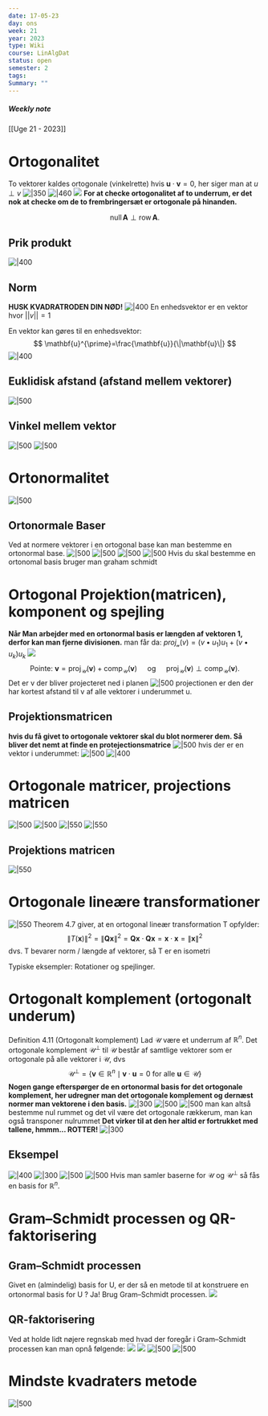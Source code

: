 ```yaml
---
date: 17-05-23
day: ons
week: 21
year: 2023
type: Wiki
course: LinAlgDat
status: open
semester: 2
tags:
Summary: ""
---
```

##### Weekly note
[[Uge 21 - 2023]]

# Ortogonalitet
To vektorer kaldes ortogonale  (vinkelrette) hvis $\mathbf{u} \cdot \mathbf{v}=0$, her siger man at $u \perp v$
![|350](https://i.imgur.com/onoi2a2.png)
![|460](https://i.imgur.com/pSu554M.png)
![](https://i.imgur.com/BGTAPI4.png)
**For at checke ortogonalitet af to underrum, er det nok at checke om de to frembringersæt er ortogonale på hinanden.**

$$
\operatorname{null} \mathbf{A} \perp \operatorname{row} \mathbf{A} \text {. }
$$
## Prik produkt
![|400](https://i.imgur.com/DGDi14m.png)
## Norm
**HUSK KVADRATRODEN DIN NØD!**
![|400](https://i.imgur.com/q39ArzK.png)
En enhedsvektor er en vektor hvor $||v||= 1$

En vektor kan gøres til en enhedsvektor:
$$
\mathbf{u}^{\prime}=\frac{\mathbf{u}}{\|\mathbf{u}\|}
$$
![|400](https://i.imgur.com/vvVyxgC.png)
## Euklidisk afstand (afstand mellem vektorer)
![|500](https://i.imgur.com/xHYNWpv.png)
## Vinkel mellem vektor
![|500](https://i.imgur.com/EXsCvq8.png)
![|500](https://i.imgur.com/wPfNl3V.png)

# Ortonormalitet
![|500](https://i.imgur.com/Uz7umvO.png)
## Ortonormale Baser
Ved at normere vektorer i en ortogonal base kan man bestemme en ortonormal base. 
![|500](https://i.imgur.com/UwkoJyx.png)
![|500](https://i.imgur.com/uHJkzln.png)
![|500](https://i.imgur.com/pPNOjej.png)
![|500](https://i.imgur.com/dooanW0.png)
Hvis du skal bestemme en ortonomal basis bruger man graham schmidt
# Ortogonal Projektion(matricen), komponent og spejling
**Når Man arbejder med en ortonormal basis er længden af vektoren 1, derfor kan man fjerne divisionen.** 
man får da:
$proj_\mathcal{u}(v)=(v \bullet u_{1})u_1+(v\bullet u_{k})u_k$
![](https://i.imgur.com/wSindBU.png)
$$
\text { Pointe: } \mathbf{v}=\operatorname{proj}_{\mathcal{U}}(\mathbf{v})+\operatorname{comp}_{\mathcal{U}}(\mathbf{v}) \quad \text { og } \quad \operatorname{proj}_{\mathcal{U}}(\mathbf{v}) \perp \operatorname{comp}_{\mathcal{U}}(\mathbf{v}) \text {. }
$$
Det er v der bliver projecteret ned i planen
![|500](https://i.imgur.com/e6Jc1LJ.png)
projectionen er den der har kortest afstand til v af alle vektorer i underummet u.
## Projektionsmatricen
**hvis du få givet to ortogonale vektorer skal du blot normerer dem. Så bliver det nemt at finde en protejectionsmatrice** 
![|500](https://i.imgur.com/uI4yyAZ.png)
hvis der er en vektor i underummet:
![|500](https://i.imgur.com/hCpqOpx.png)
![|400](https://i.imgur.com/XVRnpq1.png)
# Ortogonale matricer, projections matricen
![|500](https://i.imgur.com/zJLVGzW.png)
![|500](https://i.imgur.com/r0k6jIN.png)
![|550](https://i.imgur.com/mXE2fUM.png)
![|550](https://i.imgur.com/ygqJkle.png)
## Projektions matricen
![|550](https://i.imgur.com/5IdUcG7.png)
# Ortogonale lineære transformationer
![|550](https://i.imgur.com/tmrSTvq.png)
Theorem 4.7 giver, at en ortogonal lineær transformation T opfylder:
$$
\|T(\mathbf{x})\|^2=\|\mathbf{Q} \mathbf{x}\|^2=\mathbf{Q x} \cdot \mathbf{Q x}=\mathbf{x} \cdot \mathbf{x}=\|\mathbf{x}\|^2
$$
dvs. T bevarer norm / længde af vektorer, så T er en isometri

Typiske eksempler: Rotationer og spejlinger.
# Ortogonalt komplement (ortogonalt underum)
Definition 4.11 (Ortogonalt komplement)
Lad $\mathcal{U}$ være et underrum af $\mathbb{R}^n$. Det ortogonale komplement $\mathcal{U}^{\perp}$ til $\mathcal{U}$ består af samtlige vektorer som er ortogonale på alle vektorer i $\mathcal{U}$, dvs
$$
\mathcal{U}^{\perp}=\left\{\mathbf{v} \in \mathbb{R}^n \mid \mathbf{v} \cdot \mathbf{u}=0 \text { for alle } \mathbf{u} \in \mathcal{U}\right\}
$$
**Nogen gange efterspørger de en ortonormal basis for det ortogonale komplement, her udregner man det ortogonale komplement og dernæst normer man vektorene i den basis.**
![|300](https://i.imgur.com/JFqtFmx.png)
![|500](https://i.imgur.com/4TvRAKg.png)
![|500](https://i.imgur.com/nGQisn8.png)
man kan altså bestemme nul rummet og det vil være det ortogonale rækkerum, man kan også transponer nulrummet
**Det virker til at den her altid er fortrukket med tallene, hmmm... ROTTER!**
![|300](https://i.imgur.com/w95NYAD.png)
## Eksempel
![|400](https://i.imgur.com/9mSkx1t.png)
![|300](https://i.imgur.com/U7B2WkQ.png)
![|500](https://i.imgur.com/T9aa2Ef.png)
![|500](https://i.imgur.com/hg32pZk.png)
$\text { Hvis man samler baserne for } \mathcal{U} \text { og } \mathcal{U}^{\perp} \text { så fås en basis for } \mathbb{R}^n \text {. }$
# Gram–Schmidt processen og QR-faktorisering
## Gram–Schmidt processen
Givet en (almindelig) basis for U, er der så en metode til at konstruere en ortonormal basis for U ? Ja! Brug Gram–Schmidt processen.
![](https://i.imgur.com/CEf0TTq.png)
## QR-faktorisering
Ved at holde lidt nøjere regnskab med hvad der foregår i Gram–Schmidt processen kan man opnå følgende:
![](https://i.imgur.com/aYbFzSZ.png)
![](https://i.imgur.com/xrgNK0B.png)
![|500](https://i.imgur.com/xbFOdbi.png)
![|500](https://i.imgur.com/s5ix5Os.png)
# Mindste kvadraters metode
![|500](https://i.imgur.com/WzzgsKV.png)
